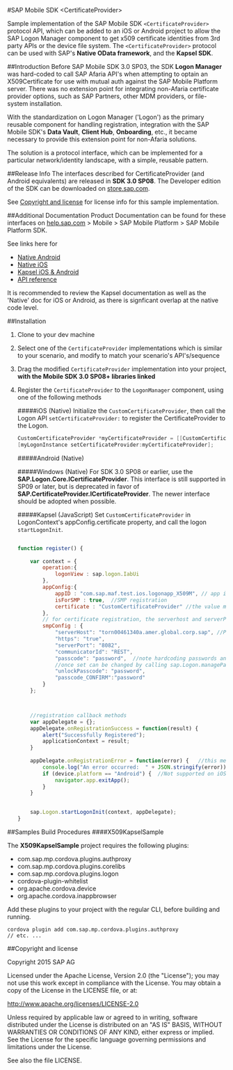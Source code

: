 #SAP Mobile SDK \<CertificateProvider\>

Sample implementation of the SAP Mobile SDK `<CertificateProvider>` protocol API, which can be added to an iOS or Android project to allow the SAP Logon Manager component to get x509 certificate identities from 3rd party APIs or the device file system.  The `<CertificateProvider>` protocol can be used with SAP's **Native OData framework**, and the **Kapsel SDK**.


##Introduction
Before SAP Mobile SDK 3.0 SP03, the SDK **Logon Manager** was hard-coded to call SAP Afaria API's when attempting to optain an X509Certificate for use with mutual auth against the SAP Mobile Platform server.  There was no extension point for integrating non-Afaria certificate provider options, such as SAP Partners, other MDM providers, or file-system installation.

With the standardization on Logon Manager ('Logon') as the primary reusable component for handling registration, integration with the SAP Mobile SDK's **Data Vault**, **Client Hub**, **Onboarding**, etc., it became necessary to provide this extension point for non-Afaria solutions.

The solution is a protocol interface, which can be implemented for a particular network/identity landscape, with a simple, reusable pattern.

##Release Info
The interfaces described for CertificateProvider (and Android equivalents) are released in **SDK 3.0 SP08**.  The Developer edition of the SDK can be downloaded on [store.sap.com](store.sap.com).  

See [Copyright and license](https://github.com/SAP/mobilesdk-certificateprovider#copyright-and-license) for license info for this sample implementation.

##Additional Documentation
Product Documentation can be found for these interfaces on [help.sap.com](help.sap.com) > Mobile > SAP Mobile Platform > SAP Mobile Platform SDK.

See links here for

   - [Native Android](http://help.sap.com/saphelp_smp308sdk/helpdata/en/3c/227ce642834b60a210baacc39cc7d7/content.htm)
   - [Native iOS](http://help.sap.com/saphelp_smp308sdk/helpdata/en/37/0c58b9400248a4b71ee8b407b79b07/content.htm)
   - [Kapsel iOS & Android](http://help.sap.com/saphelp_smp308sdk/helpdata/en/7c/035fab70061014a483940fd6c29742/content.htm)
   - [API reference](http://help.sap.com/saphelp_smp308sdk/helpdata/en/7c/03685c70061014bfc0ec6c6e15b454/content.htm)
   
It is recommended to review the Kapsel documentation as well as the 'Native' doc for iOS or Android, as there is signficant overlap at the native code level.

##Installation
1.  Clone to your dev machine
2.  Select one of the `CertificateProvider` implementations which is similar to your scenario, and modify to match your scenario's API's/sequence
3.  Drag the modified `CertificateProvider` implementation into your project, **with the Mobile SDK 3.0 SP08+ libraries linked**
4.  Register the `CertificateProvider` to the `LogonManager` component, using one of the following methods

    #####iOS (Native)
    Initialize the `CustomCertificateProvider`, then call the Logon API `setCertificateProvider:` to register the CertificateProvider to the Logon.
    ```objectivec
    CustomCertificateProvider *myCertificateProvider = [[CustomCertificateProvider alloc] init];
    [myLogonInstance setCertificateProvider:myCertificateProvider];
    ```
    #####Android (Native)
    
    #####Windows (Native)
    For SDK 3.0 SP08 or earlier, use the **SAP.Logon.Core.ICertificateProvider**.
    This interface is still supported in SP09 or later, but is deprecated in favor of **SAP.CertificateProvider.ICertificateProvider**.  The newer interface should be adopted when possible.

    #####Kapsel (JavaScript)
    Set `CustomCertificateProvider` in LogonContext's appConfig.certificate property, and call the logon `startLogonInit`.
    ```javascript
    
    function register() {
        
        var context = {
            operation:{
                logonView : sap.logon.IabUi
            },
            appConfig:{
                appID : "com.sap.maf.test.ios.logonapp_X509M", // app id on SMP server
                isForSMP : true,  //SMP registration
                certificate : "CustomCertificateProvider" //the value must match the key defined in the plist file
            },
            // for certificate registration, the serverhost and serverPort, https configuration are required
            smpConfig : {
                "serverHost": "torn00461340a.amer.global.corp.sap", //Place your SMP 3.0 server name here
                "https": "true",
                "serverPort": "8082",
                "communicatorId": "REST",
                "passcode": "password",  //note hardcoding passwords and unlock passcodes are strictly for ease of use during development
                //once set can be changed by calling sap.Logon.managePasscode()
                "unlockPasscode": "password",
                "passcode_CONFIRM":"password"
            }
        };


    
        //registration callback methods
        var appDelegate = {};
        appDelegate.onRegistrationSuccess = function(result) {
            alert("Successfully Registered");
            applicationContext = result;
        }
        
        appDelegate.onRegistrationError = function(error) {   //this method is called if the user cancels the registration.
            console.log("An error occurred:  " + JSON.stringify(error));
            if (device.platform == "Android") {  //Not supported on iOS to exit app
                navigator.app.exitApp();
            }
        }
        
    
        sap.Logon.startLogonInit(context, appDelegate);
    }
    ```

##Samples Build Procedures
####X509KapselSample

The **X509KapselSample** project requires the following plugins:

 - com.sap.mp.cordova.plugins.authproxy
 - com.sap.mp.cordova.plugins.corelibs
 - com.sap.mp.cordova.plugins.logon
 - cordova-plugin-whitelist
 - org.apache.cordova.device
 - org.apache.cordova.inappbrowser
 
Add these plugins to your project with the regular CLI, before building and running.

    cordova plugin add com.sap.mp.cordova.plugins.authproxy
    // etc. ...


##Copyright and license

Copyright 2015 SAP AG

Licensed under the Apache License, Version 2.0 (the "License"); you may not use this work except in compliance with the License. You may obtain a copy of the License in the LICENSE file, or at:

http://www.apache.org/licenses/LICENSE-2.0

Unless required by applicable law or agreed to in writing, software distributed under the License is distributed on an "AS IS" BASIS, WITHOUT WARRANTIES OR CONDITIONS OF ANY KIND, either express or implied. See the License for the specific language governing permissions and limitations under the License.

See also the file LICENSE.
